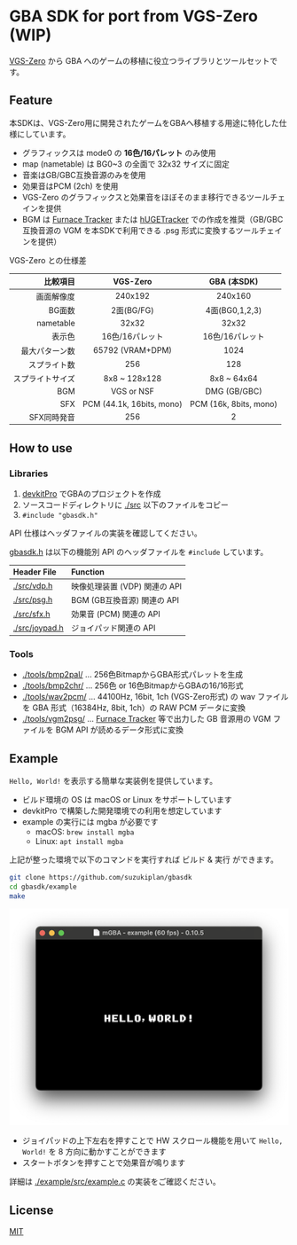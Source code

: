 # GBA SDK for port from VGS-Zero (WIP)

[VGS-Zero](https://github.com/suzukiplan/vgszero) から GBA へのゲームの移植に役立つライブラリとツールセットです。

## Feature

本SDKは、VGS-Zero用に開発されたゲームをGBAへ移植する用途に特化した仕様にしています。

- グラフィックスは mode0 の **16色/16パレット** のみ使用
- map (nametable) は BG0~3 の全面で 32x32 サイズに固定
- 音楽はGB/GBC互換音源のみを使用
- 効果音はPCM (2ch) を使用
- VGS-Zero のグラフィックスと効果音をほぼそのまま移行できるツールチェインを提供
- BGM は [Furnace Tracker](https://github.com/tildearrow/furnace) または [hUGETracker](https://github.com/SuperDisk/hUGETracker) での作成を推奨（GB/GBC互換音源の VGM を本SDKで利用できる .psg 形式に変換するツールチェインを提供）

VGS-Zero との仕様差

|比較項目|VGS-Zero|GBA (本SDK)|
|-:|:-:|:-:|
|画面解像度| 240x192 | 240x160 |
|BG面数| 2面(BG/FG) | 4面(BG0,1,2,3) |
|nametable| 32x32 | 32x32 |
|表示色| 16色/16パレット | 16色/16パレット |
|最大パターン数|65792 (VRAM+DPM)|1024|
|スプライト数|256|128|
|スプライトサイズ|8x8 ~ 128x128|8x8 ~ 64x64|
|BGM|VGS or NSF|DMG (GB/GBC)|
|SFX|PCM (44.1k, 16bits, mono)|PCM (16k, 8bits, mono)|
|SFX同時発音|256|2|

## How to use

### Libraries

1. [devkitPro](https://github.com/devkitPro/) でGBAのプロジェクトを作成
2. ソースコードディレクトリに [./src](./src) 以下のファイルをコピー
3. `#include "gbasdk.h"`

API 仕様はヘッダファイルの実装を確認してください。

[gbasdk.h](./src/gbasdk.h) は以下の機能別 API のヘッダファイルを `#include` しています。

|Header File|Function|
|:-----|:-------|
|[./src/vdp.h](./src/vdp.h)|映像処理装置 (VDP) 関連の API|
|[./src/psg.h](./src/psg.h)|BGM (GB互換音源) 関連の API|
|[./src/sfx.h](./src/sfx.h)|効果音 (PCM) 関連の API|
|[./src/joypad.h](./src/joypad.h)|ジョイパッド関連の API|

### Tools

- [./tools/bmp2pal/](./tools/bmp2pal/) ... 256色BitmapからGBA形式パレットを生成
- [./tools/bmp2chr/](./tools/bmp2chr/) ... 256色 or 16色BitmapからGBAの16/16形式
- [./tools/wav2pcm/](./tools/wav2pcm/) ... 44100Hz, 16bit, 1ch (VGS-Zero形式) の wav ファイルを GBA 形式（16384Hz, 8bit, 1ch）の RAW PCM データに変換
- [./tools/vgm2psg/](./tools/vgm2psg/) ... [Furnace Tracker](https://github.com/tildearrow/furnace) 等で出力した GB 音源用の VGM ファイルを BGM API が読めるデータ形式に変換

## Example

`Hello, World!` を表示する簡単な実装例を提供しています。

- ビルド環境の OS は macOS or Linux をサポートしています
- devkitPro で構築した開発環境での利用を想定しています
- example の実行には mgba が必要です
  - macOS: `brew install mgba`
  - Linux: `apt install mgba`

上記が整った環境で以下のコマンドを実行すれば ビルド & 実行 ができます。

```bash
git clone https://github.com/suzukiplan/gbasdk
cd gbasdk/example
make
```

![preview](preview.png)

- ジョイパッドの上下左右を押すことで HW スクロール機能を用いて `Hello, World!` を 8 方向に動かすことができます
- スタートボタンを押すことで効果音が鳴ります

詳細は [./example/src/example.c](./example/src/example.c) の実装をご確認ください。

## License

[MIT](LICENSE.txt)
